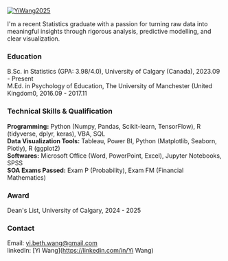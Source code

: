 

[![YiWang2025](https://img.shields.io/badge/YiWang2025-github-blue?logo=github)](https://github.com/YiWang2025)

I'm a recent Statistics graduate with a passion for turning raw data into meaningful insights through rigorous analysis, predictive modelling, and clear visualization.




### Education
B.Sc. in Statistics (GPA: 3.98/4.0), University of Calgary (Canada), 2023.09 - Present\
M.Ed. in Psychology of Education, The University of Manchester (United Kingdom0, 2016.09 - 2017.11




### Technical Skills & Qualification
**Programming:** Python (Numpy, Pandas, Scikit-learn, TensorFlow), R (tidyverse, dplyr, keras), VBA, SQL\
**Data Visualization Tools:** Tableau, Power BI, Python (Matplotlib, Seaborn, Plotly), R (ggplot2)\
**Softwares:** Microsoft Office (Word, PowerPoint, Excel), Jupyter Notebooks, SPSS\
**SOA Exams Passed:** Exam P (Probability), Exam FM (Financial Mathematics)




### Award
Dean's List, University of Calgary, 2024 - 2025




### Contact
Email: [yi.beth.wang@gmail.com](mailto:yi.beth.wang@gmail.com)\
linkedIn: [Yi Wang](https://linkedin.com/in/Yi Wang)

